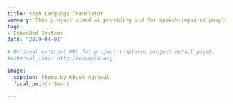 ```yaml
---
title: Sign Language Translator
summary: This project aimed at providing aid for speech-impaired people. It is a simple, low-cost, and lightweight device in the form of a glove.
tags:
- Embedded Systems
date: "2019-04-01"

# Optional external URL for project (replaces project detail page).
#external_link: http://example.org

image:
  caption: Photo by Khush Agrawal
  focal_point: Smart

---
```

